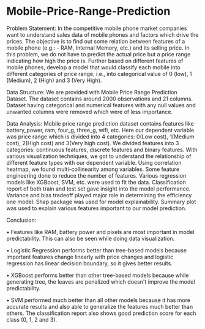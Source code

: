 # Mobile-Price-Range-Prediction

Problem Statement: In the competitive mobile phone market companies want to understand sales data of mobile phones and factors which drive the prices. The objective is to find out some relation between features of a mobile phone (e.g.: - RAM, Internal Memory, etc.) and its selling price. In this problem, we do not have to predict the actual price but a price range indicating how high the price is.
Further based on different features of mobile phones, develop a model that would classify each mobile into different categories of price range, i.e., into categorical value of 0 (low), 1 (Medium), 2 (High) and 3 (Very High).

Data Structure: We are provided with Mobile Price Range Prediction Dataset. The dataset contains around 2000 observations and 21 columns. Dataset having categorical and numerical features with any null values and unwanted columns were removed which were of less importance.

Data Analysis: Mobile price range prediction dataset contains features like battery_power, ram, four_g, three_g, wifi, etc. Here our dependent variable was price range which is divided into 4 categories: 0(Low cost), 1(Medium cost), 2(High cost) and 3(Very high cost). We divided features into 3 categories: continuous features, discrete features and binary features.
With various visualization techniques, we got to understand the relationship of different feature types with our dependent variable. Using correlation heatmap, we found multi-collinearity among variables. Some feature engineering done to reduce the number of features.
Various regression models like XGBoost, SVM, etc. were used to fit the data. Classification report of both train and test set gave insight into the model performance. Variance and bias tradeoff played major role in determining the efficiency one model. Shap package was used for model explainability. Summary plot was used to explain various features important to our model prediction.


Conclusion:

•	Features like RAM, battery power and pixels are most important in model predictability. This can also be seen while doing data visualization.

•	Logistic Regression performs better than tree-based models because important features change linearly with price changes and logistic regression has linear decision boundary, so it gives better results.

•	XGBoost performs better than other tree-based models because while generating tree, the leaves are penalized which doesn't improve the model predictability.

•	SVM performed much better than all other models because it has more accurate results and also able to generalize the features much better than others. The classification report also shows good prediction score for each class (0, 1, 2 and 3).
